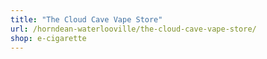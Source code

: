 ```yaml
---
title: "The Cloud Cave Vape Store"
url: /horndean-waterlooville/the-cloud-cave-vape-store/
shop: e-cigarette
---
```

